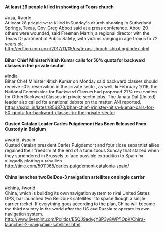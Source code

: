 
#### At least 26 people killed in shooting at Texas church
#usa, #world  
At least 26 people were killed in Sunday's church shooting in Sutherland Springs, Texas, Gov. Greg Abbott said at a press conference. About 20 others were wounded, said Freeman Martin, a regional director with the Texas Department of Public Safety, with victims ranging in age from 5 to 72 years old.  
http://edition.cnn.com/2017/11/05/us/texas-church-shooting/index.html

#### Bihar Chief Minister Nitish Kumar calls for 50% quota for backward classes in the private sector
#india  
Bihar Chief Minister Nitish Kumar on Monday said backward classes should receive 50% reservation in the private sector, as well. In February 2016, the National Commission for Backward Classes had proposed 27% reservation for Other Backward Classes in private sector jobs. The Janata Dal (United) leader also called for a national debate on the matter, ANI reported.  
https://scroll.in/latest/856870/bihar-chief-minister-nitish-kumar-calls-for-50-quota-for-backward-classes-in-the-private-sector

#### Ousted Catalan Leader Carles Puigdemont Has Been Released From Custody in Belgium
#world, #spain  
Ousted Catalan president Carles Puigdemont and four close separatist allies regained their freedom at the end of a tumultuous Sunday that started when they surrendered in Brussels to face possible extradition to Spain for allegedly plotting a rebellion.  
http://time.com/5011065/carles-puigdemont-catalonia-spain/

#### China launches two BeiDou-3 navigation satellites on single carrier
#china, #world  
China, which is building its own navigation system to rival United States GPS, has launched two BeiDou-3 satellites into space though a single carrier rocket. If everything goes according to the plan, China will become the third country in the world after the US and Russia to operate its own navigation system.  
http://www.livemint.com/Politics/E5QJ9edygY8P3y8WFf1OpK/China-launches-2-navigation-satellites.html
